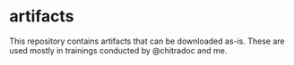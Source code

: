# artifacts

This repository contains artifacts that can be downloaded as-is. These are used mostly in trainings conducted by @chitradoc and me.
